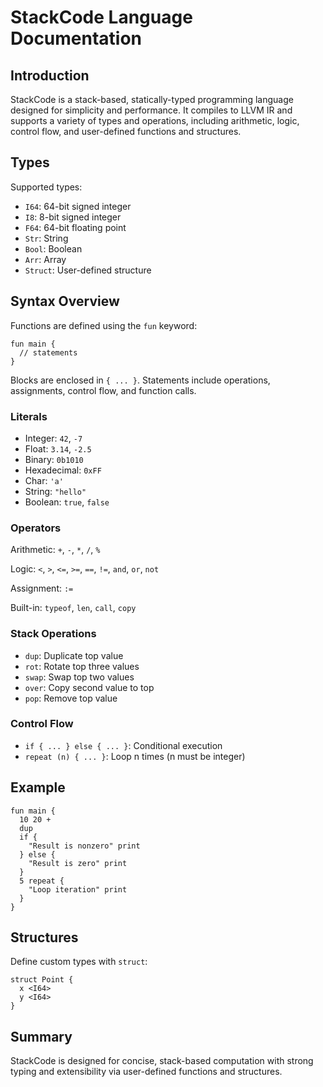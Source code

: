 # StackCode Language Documentation

## Introduction

StackCode is a stack-based, statically-typed programming language designed for simplicity and performance. It compiles to LLVM IR and supports a variety of types and operations, including arithmetic, logic, control flow, and user-defined functions and structures.

## Types

Supported types:
- `I64`: 64-bit signed integer
- `I8`: 8-bit signed integer
- `F64`: 64-bit floating point
- `Str`: String
- `Bool`: Boolean
- `Arr`: Array
- `Struct`: User-defined structure

## Syntax Overview

Functions are defined using the `fun` keyword:

```plaintext
fun main {
  // statements
}
```

Blocks are enclosed in `{ ... }`. Statements include operations, assignments, control flow, and function calls.

### Literals

- Integer: `42`, `-7`
- Float: `3.14`, `-2.5`
- Binary: `0b1010`
- Hexadecimal: `0xFF`
- Char: `'a'`
- String: `"hello"`
- Boolean: `true`, `false`

### Operators

Arithmetic: `+`, `-`, `*`, `/`, `%`

Logic: `<`, `>`, `<=`, `>=`, `==`, `!=`, `and`, `or`, `not`

Assignment: `:=`

Built-in: `typeof`, `len`, `call`, `copy`

### Stack Operations

- `dup`: Duplicate top value
- `rot`: Rotate top three values
- `swap`: Swap top two values
- `over`: Copy second value to top
- `pop`: Remove top value

### Control Flow

- `if { ... } else { ... }`: Conditional execution
- `repeat (n) { ... }`: Loop n times (n must be integer)

## Example

```plaintext
fun main {
  10 20 +
  dup
  if {
    "Result is nonzero" print
  } else {
    "Result is zero" print
  }
  5 repeat {
    "Loop iteration" print
  }
}
```

## Structures

Define custom types with `struct`:

```plaintext
struct Point {
  x <I64>
  y <I64>
}
```

## Summary

StackCode is designed for concise, stack-based computation with strong typing and extensibility via user-defined functions and structures.
